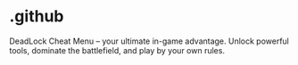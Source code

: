# .github
DeadLock Cheat Menu – your ultimate in-game advantage. Unlock powerful tools, dominate the battlefield, and play by your own rules.
